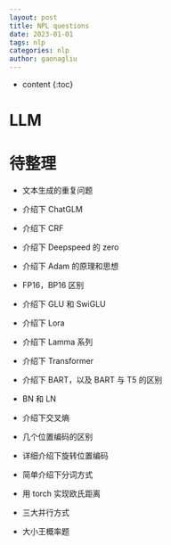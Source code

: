 ```yaml
---
layout: post
title: NPL questions
date: 2023-01-01
tags: nlp
categories: nlp
author: gaonagliu
---
```

* content
{:toc}


# LLM
# 待整理 
- 文本生成的重复问题
- 介绍下 ChatGLM



- 介绍下 CRF
- 介绍下 Deepspeed 的 zero
- 介绍下 Adam 的原理和思想
- FP16，BP16 区别
- 介绍下 GLU 和 SwiGLU
- 介绍下 Lora
- 介绍下 Lamma 系列
- 介绍下 Transformer
- 介绍下 BART，以及 BART 与 T5 的区别
- BN 和 LN
- 介绍下交叉熵
- 几个位置编码的区别
- 详细介绍下旋转位置编码
- 简单介绍下分词方式
- 用 torch 实现欧氏距离
- 三大并行方式
- 大小王概率题

